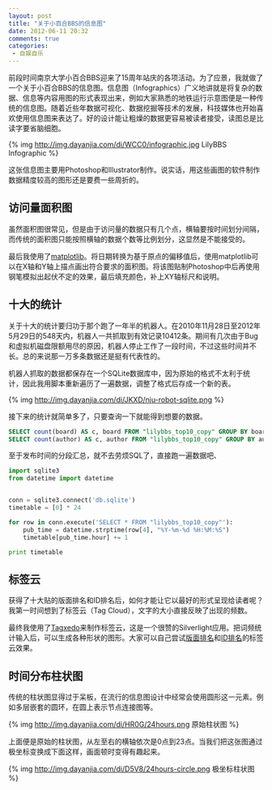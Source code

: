 ```yaml
---
layout: post
title: "关于小百合BBS的信息图"
date: 2012-06-11 20:32
comments: true
categories: 
 - 自娱自乐
---
```


前段时间南京大学小百合BBS迎来了15周年站庆的各项活动。为了应景，我就做了一个关于小百合BBS的信息图。信息图（Infographics）广义地讲就是将复杂的数据、信息等内容用图的形式表现出来，例如大家熟悉的地铁运行示意图便是一种传统的信息图。随着近些年数据可视化、数据挖掘等技术的发展，科技媒体也开始喜欢使用信息图来表达了。好的设计能让粗燥的数据更容易被读者接受，读图总是比读字要省脑细胞。

<!--more-->

{% img http://img.dayanjia.com/di/WCC0/infographic.jpg LilyBBS Infographic %}

这张信息图主要用Photoshop和Illustrator制作。说实话，用这些画图的软件制作数据精度较高的图形还是要费一些周折的。

## 访问量面积图

虽然面积图很常见，但是由于访问量的数据只有几个点，横轴要按时间划分间隔，而传统的面积图只能按照横轴的数据个数等比例划分，这显然是不能接受的。

最后我使用了[matplotlib](http://matplotlib.sourceforge.net/)。将日期转换为基于原点的偏移值后，使用matplotlib可以在X轴和Y轴上描点画出符合要求的面积图。将该图贴制Photoshop中后再使用钢笔模拟出起伏不定的效果，最后填充颜色，补上XY轴标尺和说明。

## 十大的统计

关于十大的统计要归功于那个跑了一年半的机器人。在2010年11月28日至2012年5月29日的548天内，机器人一共抓取到有效记录10412条。期间有几次由于Bug和虚拟机磁盘限额用尽的原因，机器人停止工作了一段时间，不过这些时间并不长。总的来说那一万多条数据还是挺有代表性的。

机器人抓取的数据都保存在一个SQLite数据库中，因为原始的格式不太利于统计，因此我用脚本重新遍历了一遍数据，调整了格式后存成一个新的表。

{% img http://img.dayanjia.com/di/JKXD/nju-robot-sqlite.png %}

接下来的统计就简单多了，只要查询一下就能得到想要的数据。

``` sql
SELECT count(board) AS c, board FROM "lilybbs_top10_copy" GROUP BY board ORDER BY c DESC;
SELECT count(author) AS c, author FROM "lilybbs_top10_copy" GROUP BY author ORDER BY c DESC;
```

至于发布时间的分段汇总，就不去劳烦SQL了，直接跑一遍数据吧、

``` python
import sqlite3
from datetime import datetime


conn = sqlite3.connect('db.sqlite')
timetable = [0] * 24

for row in conn.execute('SELECT * FROM "lilybbs_top10_copy"'):
    pub_time = datetime.strptime(row[4], "%Y-%m-%d %H:%M:%S")
    timetable[pub_time.hour] += 1

print timetable
```

## 标签云

获得了十大贴的版面排名和ID排名后，如何才能让它以最好的形式呈现给读者呢？我第一时间想到了标签云（Tag Cloud），文字的大小直接反映了出现的频数。

最终我使用了[Tagxedo](http://www.tagxedo.com/)来制作标签云，这是一个很赞的Silverlight应用。把词频统计输入后，可以生成各种形状的图形。大家可以自己尝试[版面排名](http://www.tagxedo.com/app.html?url=https%3A//dl.dropbox.com/u/3926237/top10_boards.txt)和[ID排名](http://www.tagxedo.com/app.html?url=https%3A//dl.dropbox.com/u/3926237/top10_id.txt)的标签云效果。

## 时间分布柱状图

传统的柱状图显得过于呆板，在流行的信息图设计中经常会使用圆形这一元素。例如多层嵌套的圆环，在圆上表示节点连接图等。

{% img http://img.dayanjia.com/di/HR0G/24hours.png 原始柱状图 %}

上面便是原始的柱状图，从左至右的横轴依次是0点到23点。当我们把这张图通过极坐标变换成下面这样，画面顿时变得有趣起来。

{% img http://img.dayanjia.com/di/D5V8/24hours-circle.png 极坐标柱状图 %}